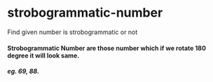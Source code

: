 # strobogrammatic-number
Find given number is strobogrammatic or not

#### Strobogrammatic Number are those number which if we rotate 180 degree it will look same.
##### eg. 69, 88.

